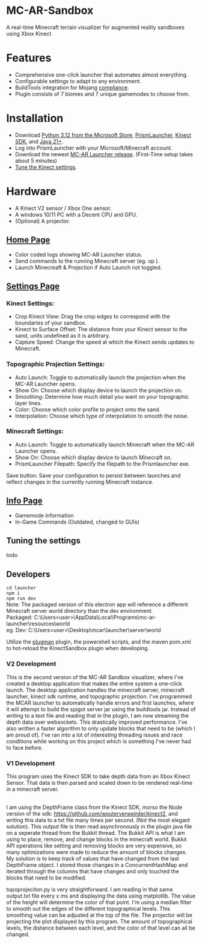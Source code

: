 # MC-AR-Sandbox
A real-time Minecraft terrain visualizer for augmented reality sandboxes using Xbox Kinect <br>

# Features
- Comprehensive one-click launcher that automates almost everything.
- Configurable settings to adapt to any environment.
- BuildTools integration for Mojang [compliance](https://github.com/github/dmca/blob/master/2014/2014-09-05-CraftBukkit.md).
- Plugin consists of 7 biomes and 7 unique gamemodes to choose from.

# Installation
- Download [Python 3.12 from the Microsoft Store](https://apps.microsoft.com/detail/9NCVDN91XZQP?hl=en-us&gl=US&ocid=pdpshare), [PrismLauncher](https://prismlauncher.org/download/windows/), [Kinect SDK](https://www.microsoft.com/en-us/download/details.aspx?id=44561), and [Java 21+](https://www.oracle.com/java/technologies/downloads/#java21). <br>
- Log into PrismLauncher with your Microsoft/Minecraft account. <br>
- Download the newest [MC-AR Launcher release](https://github.com/colemaring/MC-AR-Sandbox/releases). (First-Time setup takes about 5 minutes)<br>
- [Tune the Kinect settings](#tuning-the-settings). <br>

# Hardware
- A Kinect V2 sensor / Xbox One sensor.
- A windows 10/11 PC with a Decent CPU and GPU.
- (Optional) A projector.

## [Home Page](https://github.com/user-attachments/assets/f27ef5f5-a43b-4053-8044-72e953e55e1f)
- Color coded logs showing MC-AR Launcher status.
- Send commands to the running Minecraft server (eg. op <username>).
- Launch Minecreaft & Projection if Auto Launch not toggled.

## [Settings Page](https://github.com/user-attachments/assets/611abce0-67b2-4a2d-b5cf-1073f39617b0)
### Kinect Settings:
- Crop Kinect View: Drag the crop edges to correspond with the boundaries of your sandbox.
- Kinect to Surface Offset: The distance from your Kinect sensor to the sand, units undefined as it is arbitrary.
- Capture Speed: Change the speed at which the Kinect sends updates to Minecraft.

### Topographic Projection Settings:
- Auto Launch: Toggle to automatically launch the projection when the MC-AR Launcher opens.
- Show On: Choose which display device to launch the projection on.
- Smoothing: Determine how much detail you want on your topographic layer lines.
- Color: Choose which color profile to project onto the sand.
- Interpolation: Choose which type of interpolation to smooth the noise.

### Minecraft Settings:
- Auto Launch: Toggle to automatically launch Minecraft when the MC-AR Launcher opens.
- Show On: Choose which display device to launch Minecraft on.
- PrismLauncher Filepath: Specify the filepath to the Prismlauncher exe.
  
Save button: Save your configuration to persist between launches and reflect changes in the currently running Minecraft instance.

## [Info Page](https://github.com/user-attachments/assets/04bb55f9-e500-4f6b-9cf1-bec1d613143a)
- Gamemode Information
- In-Game Commands (Outdated, changed to GUIs)

## Tuning the settings
todo

## Developers
```cd launcher```<br>
```npm i```<br>
```npm run dev```<br>
Note: The packaged version of this electron app will reference a different Minecraft server world directory than the dev environment.<br>
Packaged: C:\Users\<user>\AppData\Local\Programs\mc-ar-launcher\resources\world <br>
eg. Dev: C:\Users\<user>\Desktop\mcar\launcher\server\world <br>

Utilize the [plugman](https://www.spigotmc.org/resources/plugmanx.88135/) plugin, the powershell scripts, and the maven pom.xml to hot-reload the KinectSandbox plugin when developing. <br>

### V2 Development
This is the second version of the MC-AR Sandbox visualizer, where I've created a desktop application that makes the entire system a one-click launch. The desktop application handles the minecraft server, minecraft launcher, kinect sdk runtime, and topographic projection. I've programmed the MCAR launcher to automatically handle errors and first launches, where it will attempt to build the spigot server jar using the buildtools jar. Instead of writing to a text file and reading that in the plugin, I am now streaming the depth data over websockets. This drastically improved performance. I've also written a faster algorithm to only update blocks that need to be (which I am proud of). I've ran into a lot of interesting threading issues and race conditions while working on this project which is something I've never had to face before. <br>

### V1 Development
This program uses the Kinect SDK to take depth data from an Xbox Kinect Sensor. That data is then parsed and scaled down to be rendered real-time in a minecraft server. <br><br>

I am using the DepthFrame class from the Kinect SDK, morso the Node version of the sdk: https://github.com/wouterverweirder/kinect2, and writing this data to a txt file many times per second. (Not the most elegant solution). This output file is then read asynchronously in the plugin java file on a seperate thread from the Bukkit thread. The Bukkit API is what I am using to place, remove, and change blocks in the minecraft world. Bukkit API operations like setting and removing blocks are very expensive, so many optimizations were made to reduce the amount of blocks changes. My solution is to keep track of values that have changed from the last DepthFrame object. I stored those changes in a ConcurrentHashMap and iterated through the columns that have changes and only touched the blocks that need to be modified.

topoprojeciton.py is very straightforward. I am reading in that same output.txt file every x ms and displaying the data using matplotlib. The value of the height will determine the color of that point. I'm using a median filter to smooth out the edges of the different topographical levels. This smoothing value can be adjusted at the top of the file. The projector will be projecting the plot displayed by this program. The amount of topographical levels, the distance between each level, and the color of that level can all be changed. <br><br>
